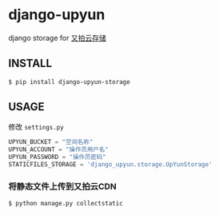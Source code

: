 django-upyun
=============

django storage for [又拍云存储](http://upyun.com)

## INSTALL

```sh
$ pip install django-upyun-storage
```

## USAGE

修改 `settings.py`

```python
UPYUN_BUCKET = "空间名称"
UPYUN_ACCOUNT = "操作员用户名"
UPYUN_PASSWORD = "操作员密码"
STATICFILES_STORAGE = 'django_upyun.storage.UpYunStorage'
```

### 将静态文件上传到又拍云CDN

```sh
$ python manage.py collectstatic
```
